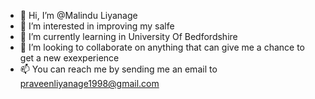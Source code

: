 - 👋 Hi, I’m @Malindu Liyanage
- 👀 I’m interested in improving my salfe
- 🌱 I’m currently learning in University Of Bedfordshire
- 💞️ I’m looking to collaborate on anything that can give me a chance to get a new exexperience 
- 📫 You can reach me by sending me an email to praveenliyanage1998@gmail.com 

<!---
DrFace/DrFace is a ✨ special ✨ repository because its `README.md` (this file) appears on your GitHub profile.
You can click the Preview link to take a look at your changes.
--->
